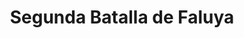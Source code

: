 ﻿---
title: "Segunda Batalla de Faluya"
permalink: periodes_1016.html
layout: periode
dataInici: 2004-11-07
dataFi: 2004-12-23
sidebar: periodes
pares:
  - 488:
    title: "Guerra de Irak"
    dataInici: "(2003-03-20)"
    dataFi: "(2011-12-18)"

fills:
jocsPrincipals:
  - title: "Battle for Fallujah: New Dawn"
    bggId: 158308
    dataInici: 
    dataFi: 

  - title: "Phantom Fury"
    bggId: 91010
    dataInici: 
    dataFi: 

jocsEscenaris:
jocsEpoca:
  - title: "Fallujah, 2004: City Fighting in Iraq"
    bggId: 175235
    escenari: ""
    dataInici: 
    dataFi: 

jocsEpocaEscenaris:
---
